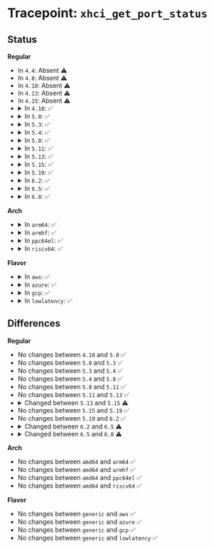 # Tracepoint: <code>xhci_get_port_status</code>

## Status
<b>Regular</b>
<ul>
<li>
In <code>4.4</code>: Absent ⚠️
</li>
<li>
In <code>4.8</code>: Absent ⚠️
</li>
<li>
In <code>4.10</code>: Absent ⚠️
</li>
<li>
In <code>4.13</code>: Absent ⚠️
</li>
<li>
In <code>4.15</code>: Absent ⚠️
</li>
<li>
<details>
<summary>In <code>4.18</code>: ✅</summary>

Event:

```c
struct trace_event_raw_xhci_log_portsc {
    struct trace_entry ent;
    u32 portnum;
    u32 portsc;
    char __data[0];
};
```
Function:

```c
void trace_event_raw_event_xhci_log_portsc(void *__data, u32 portnum, u32 portsc);
```
</details>
</li>
<li>
<details>
<summary>In <code>5.0</code>: ✅</summary>

Event:

```c
struct trace_event_raw_xhci_log_portsc {
    struct trace_entry ent;
    u32 portnum;
    u32 portsc;
    char __data[0];
};
```
Function:

```c
void trace_event_raw_event_xhci_log_portsc(void *__data, u32 portnum, u32 portsc);
```
</details>
</li>
<li>
<details>
<summary>In <code>5.3</code>: ✅</summary>

Event:

```c
struct trace_event_raw_xhci_log_portsc {
    struct trace_entry ent;
    u32 portnum;
    u32 portsc;
    char __data[0];
};
```
Function:

```c
void trace_event_raw_event_xhci_log_portsc(void *__data, u32 portnum, u32 portsc);
```
</details>
</li>
<li>
<details>
<summary>In <code>5.4</code>: ✅</summary>

Event:

```c
struct trace_event_raw_xhci_log_portsc {
    struct trace_entry ent;
    u32 portnum;
    u32 portsc;
    char __data[0];
};
```
Function:

```c
void trace_event_raw_event_xhci_log_portsc(void *__data, u32 portnum, u32 portsc);
```
</details>
</li>
<li>
<details>
<summary>In <code>5.8</code>: ✅</summary>

Event:

```c
struct trace_event_raw_xhci_log_portsc {
    struct trace_entry ent;
    u32 portnum;
    u32 portsc;
    char __data[0];
};
```
Function:

```c
void trace_event_raw_event_xhci_log_portsc(void *__data, u32 portnum, u32 portsc);
```
</details>
</li>
<li>
<details>
<summary>In <code>5.11</code>: ✅</summary>

Event:

```c
struct trace_event_raw_xhci_log_portsc {
    struct trace_entry ent;
    u32 portnum;
    u32 portsc;
    char __data[0];
};
```
Function:

```c
void trace_event_raw_event_xhci_log_portsc(void *__data, u32 portnum, u32 portsc);
```
</details>
</li>
<li>
<details>
<summary>In <code>5.13</code>: ✅</summary>

Event:

```c
struct trace_event_raw_xhci_log_portsc {
    struct trace_entry ent;
    u32 portnum;
    u32 portsc;
    char __data[0];
};
```
Function:

```c
void trace_event_raw_event_xhci_log_portsc(void *__data, u32 portnum, u32 portsc);
```
</details>
</li>
<li>
<details>
<summary>In <code>5.15</code>: ✅</summary>

Event:

```c
struct trace_event_raw_xhci_log_portsc {
    struct trace_entry ent;
    u32 portnum;
    u32 portsc;
    u32 __data_loc_str;
    char __data[0];
};
```
Function:

```c
void trace_event_raw_event_xhci_log_portsc(void *__data, u32 portnum, u32 portsc);
```
</details>
</li>
<li>
<details>
<summary>In <code>5.19</code>: ✅</summary>

Event:

```c
struct trace_event_raw_xhci_log_portsc {
    struct trace_entry ent;
    u32 portnum;
    u32 portsc;
    u32 __data_loc_str;
    char __data[0];
};
```
Function:

```c
void trace_event_raw_event_xhci_log_portsc(void *__data, u32 portnum, u32 portsc);
```
</details>
</li>
<li>
<details>
<summary>In <code>6.2</code>: ✅</summary>

Event:

```c
struct trace_event_raw_xhci_log_portsc {
    struct trace_entry ent;
    u32 portnum;
    u32 portsc;
    u32 __data_loc_str;
    char __data[0];
};
```
Function:

```c
void trace_event_raw_event_xhci_log_portsc(void *__data, u32 portnum, u32 portsc);
```
</details>
</li>
<li>
<details>
<summary>In <code>6.5</code>: ✅</summary>

Event:

```c
struct trace_event_raw_xhci_log_portsc {
    struct trace_entry ent;
    u32 portnum;
    u32 portsc;
    char __data[0];
};
```
Function:

```c
void trace_event_raw_event_xhci_log_portsc(void *__data, u32 portnum, u32 portsc);
```
</details>
</li>
<li>
<details>
<summary>In <code>6.8</code>: ✅</summary>

Event:

```c
struct trace_event_raw_xhci_log_portsc {
    struct trace_entry ent;
    u32 busnum;
    u32 portnum;
    u32 portsc;
    char __data[0];
};
```
Function:

```c
void trace_event_raw_event_xhci_log_portsc(void *__data, struct xhci_port *port, u32 portsc);
```
</details>
</li>
</ul>
<b>Arch</b>
<ul>
<li>
<details>
<summary>In <code>arm64</code>: ✅</summary>

Event:

```c
struct trace_event_raw_xhci_log_portsc {
    struct trace_entry ent;
    u32 portnum;
    u32 portsc;
    char __data[0];
};
```
Function:

```c
void trace_event_raw_event_xhci_log_portsc(void *__data, u32 portnum, u32 portsc);
```
</details>
</li>
<li>
<details>
<summary>In <code>armhf</code>: ✅</summary>

Event:

```c
struct trace_event_raw_xhci_log_portsc {
    struct trace_entry ent;
    u32 portnum;
    u32 portsc;
    char __data[0];
};
```
Function:

```c
void trace_event_raw_event_xhci_log_portsc(void *__data, u32 portnum, u32 portsc);
```
</details>
</li>
<li>
<details>
<summary>In <code>ppc64el</code>: ✅</summary>

Event:

```c
struct trace_event_raw_xhci_log_portsc {
    struct trace_entry ent;
    u32 portnum;
    u32 portsc;
    char __data[0];
};
```
Function:

```c
void trace_event_raw_event_xhci_log_portsc(void *__data, u32 portnum, u32 portsc);
```
</details>
</li>
<li>
<details>
<summary>In <code>riscv64</code>: ✅</summary>

Event:

```c
struct trace_event_raw_xhci_log_portsc {
    struct trace_entry ent;
    u32 portnum;
    u32 portsc;
    char __data[0];
};
```
Function:

```c
void trace_event_raw_event_xhci_log_portsc(void *__data, u32 portnum, u32 portsc);
```
</details>
</li>
</ul>
<b>Flavor</b>
<ul>
<li>
<details>
<summary>In <code>aws</code>: ✅</summary>

Event:

```c
struct trace_event_raw_xhci_log_portsc {
    struct trace_entry ent;
    u32 portnum;
    u32 portsc;
    char __data[0];
};
```
Function:

```c
void trace_event_raw_event_xhci_log_portsc(void *__data, u32 portnum, u32 portsc);
```
</details>
</li>
<li>
<details>
<summary>In <code>azure</code>: ✅</summary>

Event:

```c
struct trace_event_raw_xhci_log_portsc {
    struct trace_entry ent;
    u32 portnum;
    u32 portsc;
    char __data[0];
};
```
Function:

```c
void trace_event_raw_event_xhci_log_portsc(void *__data, u32 portnum, u32 portsc);
```
</details>
</li>
<li>
<details>
<summary>In <code>gcp</code>: ✅</summary>

Event:

```c
struct trace_event_raw_xhci_log_portsc {
    struct trace_entry ent;
    u32 portnum;
    u32 portsc;
    char __data[0];
};
```
Function:

```c
void trace_event_raw_event_xhci_log_portsc(void *__data, u32 portnum, u32 portsc);
```
</details>
</li>
<li>
<details>
<summary>In <code>lowlatency</code>: ✅</summary>

Event:

```c
struct trace_event_raw_xhci_log_portsc {
    struct trace_entry ent;
    u32 portnum;
    u32 portsc;
    char __data[0];
};
```
Function:

```c
void trace_event_raw_event_xhci_log_portsc(void *__data, u32 portnum, u32 portsc);
```
</details>
</li>
</ul>

## Differences
<b>Regular</b>
<ul>
<li>
No changes between <code>4.18</code> and <code>5.0</code> ✅
</li>
<li>
No changes between <code>5.0</code> and <code>5.3</code> ✅
</li>
<li>
No changes between <code>5.3</code> and <code>5.4</code> ✅
</li>
<li>
No changes between <code>5.4</code> and <code>5.8</code> ✅
</li>
<li>
No changes between <code>5.8</code> and <code>5.11</code> ✅
</li>
<li>
No changes between <code>5.11</code> and <code>5.13</code> ✅
</li>
<li>
<details>
<summary>Changed between <code>5.13</code> and <code>5.15</code> ⚠️</summary>
<ul>
<li>
<b>Event changed. </b>
</li>
<li>
<b>Field added. </b>
<code>u32 __data_loc_str</code>
</li>
</ul>
</details>
</li>
<li>
No changes between <code>5.15</code> and <code>5.19</code> ✅
</li>
<li>
No changes between <code>5.19</code> and <code>6.2</code> ✅
</li>
<li>
<details>
<summary>Changed between <code>6.2</code> and <code>6.5</code> ⚠️</summary>
<ul>
<li>
<b>Event changed. </b>
</li>
<li>
<b>Field removed. </b>
<code>u32 __data_loc_str</code>
</li>
</ul>
</details>
</li>
<li>
<details>
<summary>Changed between <code>6.5</code> and <code>6.8</code> ⚠️</summary>
<ul>
<li>
<b>Event changed. </b>
</li>
<li>
<b>Field added. </b>
<code>u32 busnum</code>
</li>
<li>
<b>Func changed. </b>
</li>
<li>
<b>Param added. </b>
<code>struct xhci_port *port</code>
</li>
<li>
<b>Param removed. </b>
<code>u32 portnum</code>
</li>
</ul>
</details>
</li>
</ul>
<b>Arch</b>
<ul>
<li>
No changes between <code>amd64</code> and <code>arm64</code> ✅
</li>
<li>
No changes between <code>amd64</code> and <code>armhf</code> ✅
</li>
<li>
No changes between <code>amd64</code> and <code>ppc64el</code> ✅
</li>
<li>
No changes between <code>amd64</code> and <code>riscv64</code> ✅
</li>
</ul>
<b>Flavor</b>
<ul>
<li>
No changes between <code>generic</code> and <code>aws</code> ✅
</li>
<li>
No changes between <code>generic</code> and <code>azure</code> ✅
</li>
<li>
No changes between <code>generic</code> and <code>gcp</code> ✅
</li>
<li>
No changes between <code>generic</code> and <code>lowlatency</code> ✅
</li>
</ul>
